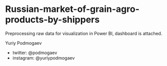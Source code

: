 # Russian-market-of-grain-agro-products-by-shippers


Preprocessing raw data for visualization in Power BI, dashboard is attached.

Yuriy Podmogaev

- twitter: @podmogaev
- instagram: @yuriypodmogaev
